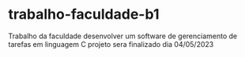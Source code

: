 # trabalho-faculdade-b1
Trabalho da faculdade desenvolver um software de gerenciamento de tarefas em linguagem C
projeto sera finalizado dia 04/05/2023

